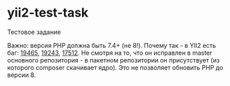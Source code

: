 # yii2-test-task
Тестовое задание

Важно: версия PHP должна быть 7.4+ (не 8!).
Почему так - в YII2 есть баг:
[19465](https://github.com/yiisoft/yii2/issues/19465), 
[19243](https://github.com/yiisoft/yii2/issues/19243), 
[17512](https://github.com/yiisoft/yii2/issues/17512). 
Не смотря на то, что он исправлен в master основного репозитория - в пакетном 
репозитории он присутствует (из которого composer скачивает ядро). 
Это не позволяет обновить PHP до версии 8.
